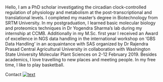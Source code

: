 Hello, I am a PhD scholar investigating the circadian clock-controlled regulation of physiology and metabolism at the post-transcriptional and translational levels. I completed my master’s degree in Biotechnology from SRTM University. In my postgraduation, I learned basic molecular biology and proteomics techniques in Dr Yogendra Sharma’s lab during my internship at CCMB. Additionally in my M.Sc. first year I received an Award of excellence in NGS data handling in the international workshop on ‘GBS Data Handling’ in an acquaintance with SAS organized by Dr Rajendra Prasad Central Agricultural University in collaboration with Washington State University Molecular Plant Sciences on 2-12 February 2019. Besides academics, I love travelling to new places and meeting people. In my free time, I like to play basketball.

Contact
[![text](https://img.shields.io/badge/LinkedIn-0077B5?style=for-the-badge&logo=linkedin&logoColor=white)](https://www.linkedin.com/in/dinesh-b-jadhav)

